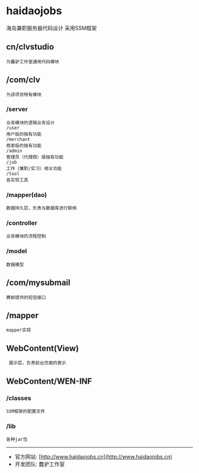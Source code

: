 # haidaojobs

海岛兼职服务器代码设计
采用SSM框架

## cn/clvstudio
	为蠢驴工作室通用代码模块
	
## /com/clv
    为该项目特有模块
    
### /server
	业务模块的逻辑业务设计
	/user
	用户版的独有功能
	/merchant
	商家版的独有功能
	/admin
	管理员（代理商）版独有功能
	/job
	工作（兼职/实习）相关功能
	/tool
	各实现工具
	
### /mapper(dao)
	数据持久层，负责与数据库进行联络
	
### /controller
	业务模块的流程控制
	
### /model
	数据模型
	
## /com/mysubmail
    赛邮提供的短信接口
    
## /mapper
	mapper实现
	
## WebContent(View)
	 展示层，负责前台页面的表示
	 
## WebContent/WEN-INF

### /classes
	SSM框架的配置文件
### /lib
	各种jar包
	
-----------------------------------
*   官方网站: [http://www.haidaojobs.cn](http://www.haidaojobs.cn)
*   开发团队: 蠢驴工作室
